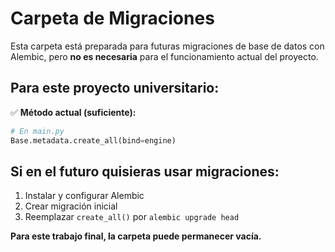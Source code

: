 # Carpeta de Migraciones

Esta carpeta está preparada para futuras migraciones de base de datos con Alembic, pero **no es necesaria** para el funcionamiento actual del proyecto.

## Para este proyecto universitario:

✅ **Método actual (suficiente):**
```python
# En main.py
Base.metadata.create_all(bind=engine)
```

## Si en el futuro quisieras usar migraciones:

1. Instalar y configurar Alembic
2. Crear migración inicial
3. Reemplazar `create_all()` por `alembic upgrade head`

**Para este trabajo final, la carpeta puede permanecer vacía.**